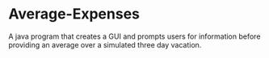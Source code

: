 # Average-Expenses
A java program that creates a GUI and prompts users for information before providing an average over a simulated three day vacation.
